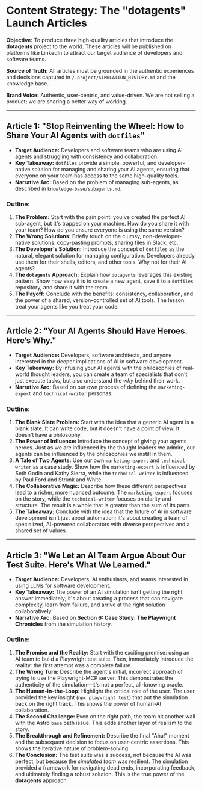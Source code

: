 # Content Strategy: The "dotagents" Launch Articles

**Objective:** To produce three high-quality articles that introduce the **dotagents** project to the world. These articles will be published on platforms like LinkedIn to attract our target audience of developers and software teams.

**Source of Truth:** All articles must be grounded in the authentic experiences and decisions captured in `/.project/SIMULATION_HISTORY.md` and the knowledge base.

**Brand Voice:** Authentic, user-centric, and value-driven. We are not selling a product; we are sharing a better way of working.

---

## Article 1: "Stop Reinventing the Wheel: How to Share Your AI Agents with `dotfiles`"

*   **Target Audience:** Developers and software teams who are using AI agents and struggling with consistency and collaboration.
*   **Key Takeaway:** `dotfiles` provide a simple, powerful, and developer-native solution for managing and sharing your AI agents, ensuring that everyone on your team has access to the same high-quality tools.
*   **Narrative Arc:** Based on the problem of managing sub-agents, as described in `knowledge-base/subagents.md`.

### Outline:

1.  **The Problem:** Start with the pain point: you've created the perfect AI sub-agent, but it's trapped on your machine. How do you share it with your team? How do you ensure everyone is using the same version?
2.  **The Wrong Solutions:** Briefly touch on the clumsy, non-developer-native solutions: copy-pasting prompts, sharing files in Slack, etc.
3.  **The Developer's Solution:** Introduce the concept of `dotfiles` as the natural, elegant solution for managing configuration. Developers already use them for their shells, editors, and other tools. Why not for their AI agents?
4.  **The `dotagents` Approach:** Explain how `dotagents` leverages this existing pattern. Show how easy it is to create a new agent, save it to a `dotfiles` repository, and share it with the team.
5.  **The Payoff:** Conclude with the benefits: consistency, collaboration, and the power of a shared, version-controlled set of AI tools. The lesson: treat your agents like you treat your code.

---

## Article 2: "Your AI Agents Should Have Heroes. Here’s Why."

*   **Target Audience:** Developers, software architects, and anyone interested in the deeper implications of AI in software development.
*   **Key Takeaway:** By infusing your AI agents with the philosophies of real-world thought leaders, you can create a team of specialists that don't just execute tasks, but also understand the *why* behind their work.
*   **Narrative Arc:** Based on our own process of defining the `marketing-expert` and `technical-writer` personas.

### Outline:

1.  **The Blank Slate Problem:** Start with the idea that a generic AI agent is a blank slate. It can write code, but it doesn't have a point of view. It doesn't have a philosophy.
2.  **The Power of Influence:** Introduce the concept of giving your agents heroes. Just as we are influenced by the thought leaders we admire, our agents can be influenced by the philosophies we instill in them.
3.  **A Tale of Two Agents:** Use our own `marketing-expert` and `technical-writer` as a case study. Show how the `marketing-expert` is influenced by Seth Godin and Kathy Sierra, while the `technical-writer` is influenced by Paul Ford and Strunk and White.
4.  **The Collaborative Magic:** Describe how these different perspectives lead to a richer, more nuanced outcome. The `marketing-expert` focuses on the story, while the `technical-writer` focuses on clarity and structure. The result is a whole that is greater than the sum of its parts.
5.  **The Takeaway:** Conclude with the idea that the future of AI in software development isn't just about automation; it's about creating a team of specialized, AI-powered collaborators with diverse perspectives and a shared set of values.

---

## Article 3: "We Let an AI Team Argue About Our Test Suite. Here's What We Learned."

*   **Target Audience:** Developers, AI enthusiasts, and teams interested in using LLMs for software development.
*   **Key Takeaway:** The power of an AI simulation isn't getting the right answer immediately; it's about creating a process that can navigate complexity, learn from failure, and arrive at the right solution collaboratively.
*   **Narrative Arc:** Based on **Section 6: Case Study: The Playwright Chronicles** from the simulation history.

### Outline:

1.  **The Promise and the Reality:** Start with the exciting premise: using an AI team to build a Playwright test suite. Then, immediately introduce the reality: the first attempt was a complete failure.
2.  **The Wrong Turn:** Describe the agent's initial, incorrect approach of trying to use the Playwright-MCP server. This demonstrates the authenticity of the simulation—it's not a perfect, all-knowing oracle.
3.  **The Human-in-the-Loop:** Highlight the critical role of the user. The user provided the key insight (`npx playwright test`) that put the simulation back on the right track. This shows the power of human-AI collaboration.
4.  **The Second Challenge:** Even on the right path, the team hit another wall with the Astro `base` path issue. This adds another layer of realism to the story.
5.  **The Breakthrough and Refinement:** Describe the final "Aha!" moment and the subsequent decision to focus on user-centric assertions. This shows the iterative nature of problem-solving.
6.  **The Conclusion:** The test suite was a success, not because the AI was perfect, but because the *simulated team* was resilient. The simulation provided a framework for navigating dead ends, incorporating feedback, and ultimately finding a robust solution. This is the true power of the **dotagents** approach.
